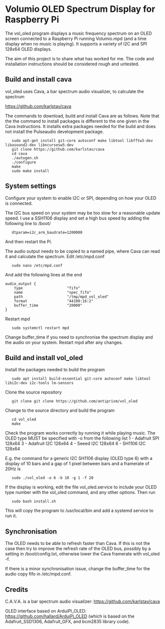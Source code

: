 # Volumio OLED Spectrum Display for Raspberry Pi

The vol_oled program displays a music frequency spectrum on an OLED
screen connected to a Raspberry Pi running Volumio.mpd (and a time
display when no music is playing). It supports a variety of I2C and
SPI 128x64 OLED displays.

The aim of this project is to share what has worked for me. The code
and installation instructions should be considered rough and untested.


## Build and install cava

vol_oled uses Cava, a bar spectrum audio visualizer, to calculate the spectrum
   
   <https://github.com/karlstav/cava>

The commands to download, build and install Cava are as follows. Note that
the the command to install packages is different to the one given in the Cava
instructions. It installs extra packages needed for the build and does not
install the Pulseaudio development package.
```
   sudo apt-get install git-core autoconf make libtool libfftw3-dev libasound2-dev libncursesw5-dev
   git clone https://github.com/karlstav/cava
   cd cava
   ./autogen.sh
   ./configure
   make
   sudo make install
```

## System settings

Configure your system to enable I2C or SPI, depending on how your OLED
is connected.

The I2C bus speed on your system may be too slow for a reasonable update
speed. I use a SSH1106 display and set a high bus speed by adding the
following line to /boot/
```
   dtparam=i2c_arm_baudrate=1200000
```
And then restart the Pi.

The audio output needs to be copied to a named pipe, where Cava can
read it and calculate the spectrum. Edit /etc/mpd.conf
```
   sudo nano /etc/mpd.conf
```
And add the following lines at the end
```
audio_output {
    type                    "fifo"
    name                    "spec_fifo"
    path                    "/tmp/mpd_vol_oled"
    format                  "44100:16:2"
    buffer_time             "20000"
}
```
Restart mpd
```
   sudo systemctl restart mpd
```
Change buffer_time if you need to synchronise the spectrum display
and the audio on your system. Restart mpd after any changes.


## Build and install vol_oled

Install the packages needed to build the program
```
   sudo apt install build-essential git-core autoconf make libtool libi2c-dev i2c-tools lm-sensors
```
Clone the source repository
```
   git clone git clone https://github.com/antiprism/vol_oled
```
Change to the source directory and build the program
```
   cd vol_oled
   make
```
Check the program works correctly by running it while playing music.
The OLED type MUST be specified with -o from the following list
    1 - Adafruit SPI 128x64
    3 - Adafruit I2C 128x64
    4 - Seeed I2C 128x64
    6 - SH1106 I2C 128x64

E.g. the command for a generic I2C SH1106 display (OLED type 6) with
a display of 10 bars and a gap of 1 pixel between bars and a framerate
of 20Hz is
```
   sudo ./vol_oled -o 6 -b 10 -g 1 -f 20
```
If the display is working, edit the file vol_oled.service to include
your OLED type number with the vol_oled command, and any other options.
Then run
```
   sudo bash install.sh
```
This will copy the program to /usr/local/bin and add a systemd service
to run it.

## Synchronisation

The OLED needs to be able to refresh faster than Cava. If this is not
the case then try to improve the refresh rate of the OLED bus, possibly
by a setting in /boot/config.txt, otherwise lower the Cava framerate with
vol_oled -f.

If there is a minor synchronisation issue, change the buffer_time for the
audio copy fifo in /etc/mpd.conf.


## Credits

C.A.V.A. is a bar spectrum audio visualizer: <https://github.com/karlstav/cava>

OLED interface based on ArduiPI_OLED: <https://github.com/hallard/ArduiPi_OLED>
(which is based on the Adafruit_SSD1306, Adafruit_GFX, and bcm2835 library
code).


